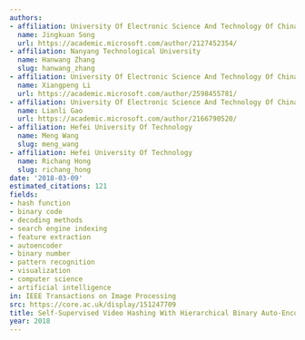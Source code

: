 ```yaml
---
authors:
- affiliation: University Of Electronic Science And Technology Of China
  name: Jingkuan Song
  url: https://academic.microsoft.com/author/2127452354/
- affiliation: Nanyang Technological University
  name: Hanwang Zhang
  slug: hanwang_zhang
- affiliation: University Of Electronic Science And Technology Of China
  name: Xiangpeng Li
  url: https://academic.microsoft.com/author/2598455781/
- affiliation: University Of Electronic Science And Technology Of China
  name: Lianli Gao
  url: https://academic.microsoft.com/author/2166790520/
- affiliation: Hefei University Of Technology
  name: Meng Wang
  slug: meng_wang
- affiliation: Hefei University Of Technology
  name: Richang Hong
  slug: richang_hong
date: '2018-03-09'
estimated_citations: 121
fields:
- hash function
- binary code
- decoding methods
- search engine indexing
- feature extraction
- autoencoder
- binary number
- pattern recognition
- visualization
- computer science
- artificial intelligence
in: IEEE Transactions on Image Processing
src: https://core.ac.uk/display/151247709
title: Self-Supervised Video Hashing With Hierarchical Binary Auto-Encoder
year: 2018
---
```

